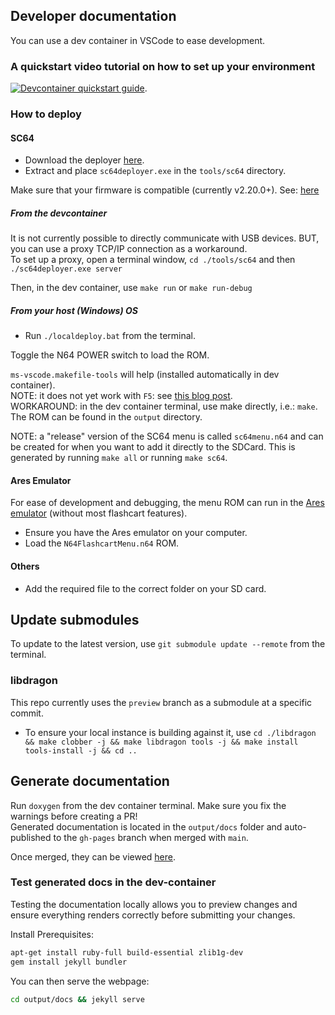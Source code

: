 ## Developer documentation

You can use a dev container in VSCode to ease development.

### A quickstart video tutorial on how to set up your environment
[![Devcontainer quickstart guide](http://img.youtube.com/vi/h05ufOsRgZU/0.jpg)](http://www.youtube.com/watch?v=h05ufOsRgZU "Devcontainer quickstart guide").


### How to deploy
#### SC64
* Download the deployer [here](https://github.com/Polprzewodnikowy/SummerCart64/releases/download/v2.20.0/sc64-deployer-windows-v2.20.0.zip).
* Extract and place `sc64deployer.exe` in the `tools/sc64` directory.

Make sure that your firmware is compatible (currently v2.20.0+). 
See: [here](https://github.com/Polprzewodnikowy/SummerCart64/blob/v2.20.0/docs/00_quick_startup_guide.md#firmware-backupupdate)

##### From the devcontainer
It is not currently possible to directly communicate with USB devices. BUT, you can use a proxy TCP/IP connection as a workaround.  
To set up a proxy, open a terminal window, `cd ./tools/sc64` and then `./sc64deployer.exe server`

Then, in the dev container, use `make run` or `make run-debug`


##### From your host (Windows) OS

* Run `./localdeploy.bat` from the terminal.

Toggle the N64 POWER switch to load the ROM.

`ms-vscode.makefile-tools` will help (installed automatically in dev container).  
NOTE: it does not yet work with `F5`: see [this blog post](https://devblogs.microsoft.com/cppblog/now-announcing-makefile-support-in-visual-studio-code/).  
WORKAROUND: in the dev container terminal, use make directly, i.e.: `make`.  
The ROM can be found in the `output` directory.

NOTE: a "release" version of the SC64 menu is called `sc64menu.n64` and can be created for when you want to add it directly to the SDCard. This is generated by running `make all` or running `make sc64`.

#### Ares Emulator
For ease of development and debugging, the menu ROM can run in the [Ares emulator](https://ares-emu.net/) (without most flashcart features).

* Ensure you have the Ares emulator on your computer.
* Load the `N64FlashcartMenu.n64` ROM.

#### Others
* Add the required file to the correct folder on your SD card.


## Update submodules
To update to the latest version, use `git submodule update --remote` from the terminal.

### libdragon
This repo currently uses the `preview` branch as a submodule at a specific commit.
* To ensure your local instance is building against it, use `cd ./libdragon && make clobber -j && make libdragon tools -j && make install tools-install -j && cd ..`

## Generate documentation
Run `doxygen` from the dev container terminal. Make sure you fix the warnings before creating a PR!  
Generated documentation is located in the `output/docs` folder and auto-published to the `gh-pages` branch when merged with `main`.

Once merged, they can be viewed [here](https://polprzewodnikowy.github.io/N64FlashcartMenu/).

### Test generated docs in the dev-container
Testing the documentation locally allows you to preview changes and ensure everything renders correctly before submitting your changes.

Install Prerequisites:
```bash
apt-get install ruby-full build-essential zlib1g-dev
gem install jekyll bundler
```

You can then serve the webpage:
```bash
cd output/docs && jekyll serve
```
